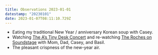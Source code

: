 ```yaml
---
title: Observations 2023-01-01
datestamp: "20230101"
date: 2023-01-07T08:11:10.729Z
---
```

- Eating my traditional New Year / anniversary Korean soup with Casey.
- Watching [The A’s Tiny Desk Concert](https://youtu.be/C3Y_thL0juU) and re-watching [The Roches on Soundstage](https://youtu.be/WNrRQiUdYsY) with Mom, Dad, Casey, and Basil.
- The pleasant crispness of the new-year air.